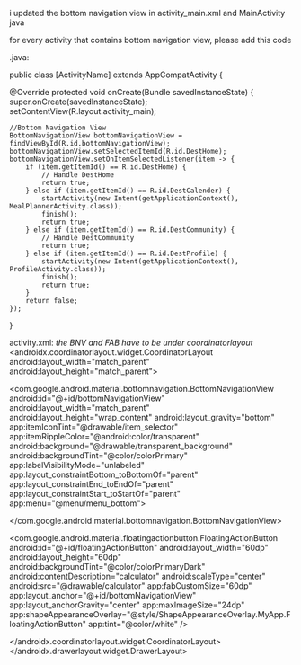 i updated the bottom navigation view in activity_main.xml and MainActivity java

for every activity that contains bottom navigation view, please add this code

.java: 

public class [ActivityName] extends AppCompatActivity {

@Override
protected void onCreate(Bundle savedInstanceState) {
    super.onCreate(savedInstanceState);
    setContentView(R.layout.activity_main);

    //Bottom Navigation View
    BottomNavigationView bottomNavigationView = findViewById(R.id.bottomNavigationView);
    bottomNavigationView.setSelectedItemId(R.id.DestHome);
    bottomNavigationView.setOnItemSelectedListener(item -> {
        if (item.getItemId() == R.id.DestHome) {
            // Handle DestHome
            return true;
        } else if (item.getItemId() == R.id.DestCalender) {
            startActivity(new Intent(getApplicationContext(), MealPlannerActivity.class));
            finish();
            return true;
        } else if (item.getItemId() == R.id.DestCommunity) {
            // Handle DestCommunity
            return true;
        } else if (item.getItemId() == R.id.DestProfile) {
            startActivity(new Intent(getApplicationContext(), ProfileActivity.class));
            finish();
            return true;
        }
        return false;
    });

}

activity.xml:
*the BNV and FAB have to be under coordinatorlayout*
<androidx.coordinatorlayout.widget.CoordinatorLayout
    android:layout_width="match_parent"
    android:layout_height="match_parent">

<ImageView
    android:id="@+id/imageView3"
    android:layout_width="match_parent"
    android:layout_height="match_parent"
    android:layout_marginTop="60dp"
    android:src="@drawable/background" />

<com.google.android.material.bottomnavigation.BottomNavigationView
    android:id="@+id/bottomNavigationView"
    android:layout_width="match_parent"
    android:layout_height="wrap_content"
    android:layout_gravity="bottom"
    app:itemIconTint="@drawable/item_selector"
    app:itemRippleColor="@android:color/transparent"
    android:background="@drawable/transparent_background"
    android:backgroundTint="@color/colorPrimary"
    app:labelVisibilityMode="unlabeled"
    app:layout_constraintBottom_toBottomOf="parent"
    app:layout_constraintEnd_toEndOf="parent"
    app:layout_constraintStart_toStartOf="parent"
    app:menu="@menu/menu_bottom">

</com.google.android.material.bottomnavigation.BottomNavigationView>

<com.google.android.material.floatingactionbutton.FloatingActionButton
    android:id="@+id/floatingActionButton"
    android:layout_width="60dp"
    android:layout_height="60dp"
    android:backgroundTint="@color/colorPrimaryDark"
    android:contentDescription="calculator"
    android:scaleType="center"
    android:src="@drawable/calculator"
    app:fabCustomSize="60dp"
    app:layout_anchor="@+id/bottomNavigationView"
    app:layout_anchorGravity="center"
    app:maxImageSize="24dp"
    app:shapeAppearanceOverlay="@style/ShapeAppearanceOverlay.MyApp.FloatingActionButton"
    app:tint="@color/white" />

</androidx.coordinatorlayout.widget.CoordinatorLayout>
</androidx.drawerlayout.widget.DrawerLayout>
